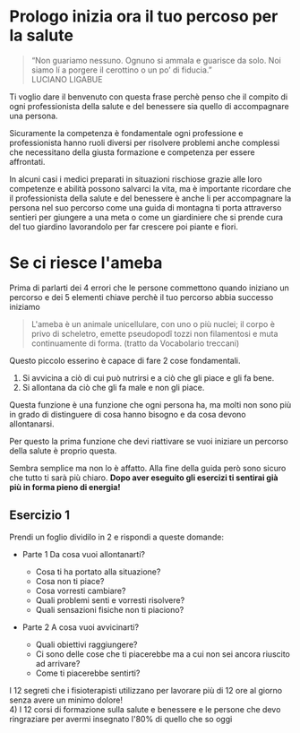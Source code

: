 
# Prologo inizia ora il tuo percoso per la salute

> “Non guariamo nessuno. Ognuno si ammala e guarisce da solo. Noi siamo lí a porgere il cerottino o un po’ di fiducia.”  
LUCIANO LIGABUE

Ti voglio dare il benvenuto con questa frase perchè penso che il compito di ogni professionista della salute e del benessere sia quello di accompagnare una persona.

Sicuramente la competenza è fondamentale ogni professione e professionista hanno ruoli diversi per risolvere problemi anche complessi che necessitano della giusta formazione e competenza per essere affrontati. 

In alcuni casi i medici preparati in situazioni rischiose grazie alle loro competenze e  abilità possono salvarci la vita, ma è importante ricordare che il professionista della salute e del benessere è anche li per accompagnare la persona nel suo percorso come una guida di montagna ti porta attraverso sentieri per giungere a una meta o come un giardiniere che si prende cura del tuo giardino lavorandolo per far crescere poi piante e fiori.




# Se ci riesce l'ameba

Prima di parlarti dei 4 errori che le persone commettono quando iniziano un percorso e dei 5 elementi chiave perchè il tuo percorso abbia successo iniziamo 


> L'ameba è un animale unicellulare, con uno o più nuclei; il corpo è privo di scheletro, emette pseudopodî tozzi non filamentosi e muta continuamente di forma.
(tratto da Vocabolario treccani)

Questo piccolo esserino è capace di fare 2 cose fondamentali.

1. Si avvicina a ciò di cui può nutrirsi e a ciò che gli piace e gli fa bene.
2. Si allontana da ciò che gli fa male e non gli piace.

Questa funzione è una funzione che ogni persona ha, ma molti non sono più in grado di distinguere di cosa hanno bisogno e da cosa devono allontanarsi. 

Per questo la prima funzione che devi riattivare se vuoi iniziare un percorso della salute è proprio questa.

Sembra semplice ma non lo è affatto. Alla fine della guida però sono sicuro che tutto ti sarà più chiaro.
**Dopo aver eseguito gli esercizi ti sentirai già più in forma pieno di energia!**


## Esercizio 1

Prendi un foglio dividilo in 2 e rispondi a queste domande: 

- Parte 1 Da cosa vuoi allontanarti?
	- Cosa ti ha portato alla situazione? 
	- Cosa non ti piace? 
	- Cosa vorresti cambiare?
	- Quali problemi senti e vorresti risolvere?
	- Quali sensazioni fisiche non ti piaciono?
	
- Parte 2 A cosa vuoi avvicinarti?
	- Quali obiettivi raggiungere?
	- Ci sono delle cose che ti piacerebbe ma a cui non sei ancora riuscito ad arrivare?
	- Come ti piacerebbe sentirti?



I 12 segreti che i fisioterapisti utilizzano per lavorare più di 12 ore al giorno senza avere un minimo dolore!  
4) I 12 corsi di formazione sulla salute e benessere e le persone che devo ringraziare per avermi insegnato l'80% di quello che so oggi 

<!--stackedit_data:
eyJoaXN0b3J5IjpbLTE4MDc0MzI3MjYsLTcyNTU3OTIyMF19
-->